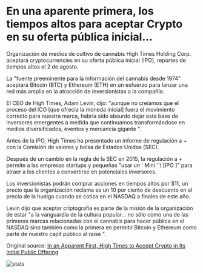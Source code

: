 # En una aparente primera, los tiempos altos para aceptar Crypto en su oferta pública inicial...

Organización de medios de cultivo de cannabis High Times Holding Corp. aceptará cryptocurrencies en su oferta pública inicial (IPO), reportes de tiempos altos el 2 de agosto.

La "fuente preeminente para la información del cannabis desde 1974" aceptará Bitcoin (BTC) y Ethereum (ETH) en un esfuerzo para lanzar una red más amplia en la atracción de inversionistas a la compañía.

El CEO de High Times, Adam Levin, dijo: "aunque no creíamos que el proceso del ICO [que ofrecía la moneda inicial] fuera el movimiento correcto para nuestra marca, habría sido absurdo dejar esta base de inversores emergentes a medida que continuamos transformándose en medios diversificados, eventos y mercancía gigante ".

Antes de la IPO, High Times ha presentado un informe de regulación a + con la Comisión de valores y bolsa de Estados Unidos (SEC).

Después de un cambio en la regla de la SEC en 2015, la regulación a + permite a las empresas startups y pequeñas "usar un ' Mini ' \ [IPO \]" para atraer a los clientes a convertirse en potenciales inversores.

Los inversionistas podrán comprar acciones en tiempos altos por $11, un precio que la organización reclama es un 10 por ciento de descuento en el precio de la huelga cuando se cotiza en el NASDAQ a finales de este año.

Levin dijo que aceptar criptografía es parte de la misión de la organización de estar "a la vanguardia de la cultura popular... no sólo como una de las primeras marcas relacionadas con el cannabis para hacer pública en el NASDAQ sino también como la primera en permitir Bitcoin y Ethereum como parte de nuestro capit público al raise ".

Original source: [In an Apparent First, High Times to Accept Crypto in Its Initial Public Offering](https://cointelegraph.com/news/in-an-apparent-first-high-times-to-accept-crypto-in-its-initial-public-offering)

![stats](https://c.statcounter.com/11760860/0/a89fa40b/1/ "stats")